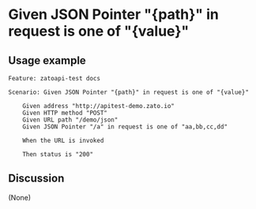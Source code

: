 
Given JSON Pointer "{path}" in request is one of "{value}"
=============================================================================================================

Usage example
-------------

```
Feature: zatoapi-test docs

Scenario: Given JSON Pointer "{path}" in request is one of "{value}"

    Given address "http://apitest-demo.zato.io"
    Given HTTP method "POST"
    Given URL path "/demo/json"
    Given JSON Pointer "/a" in request is one of "aa,bb,cc,dd"

    When the URL is invoked

    Then status is "200"
```

Discussion
----------

(None)